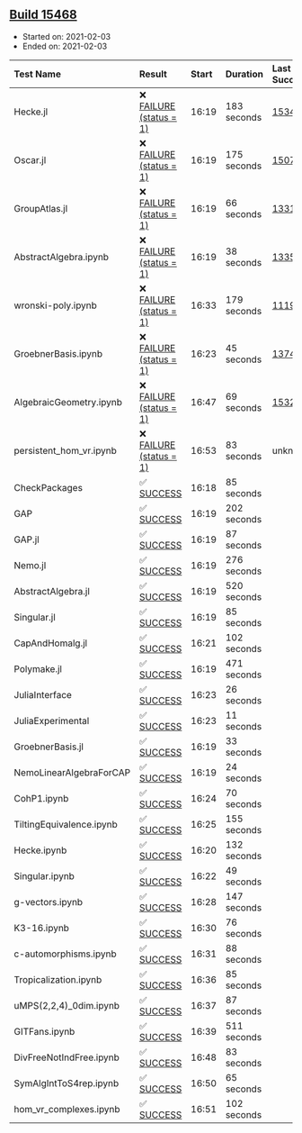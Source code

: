 ## [Build 15468](https://oscarci.mathematik.uni-kl.de/job/oscar/15468/)

* Started on: 2021-02-03
* Ended on: 2021-02-03

| Test Name    | Result | Start | Duration | Last Success | First Failure |
|:-------------|:-------|:------|:---------|:-------------|:--------------|
| Hecke.jl | ❌ [FAILURE (status = 1)](https://oscarci.mathematik.uni-kl.de/job/oscar/15468/artifact/logs/build-15468/Hecke.jl.log) | 16:19 | 183 seconds | [15344](https://oscarci.mathematik.uni-kl.de/job/oscar/15344/) | [15348](https://oscarci.mathematik.uni-kl.de/job/oscar/15348/) |
| Oscar.jl | ❌ [FAILURE (status = 1)](https://oscarci.mathematik.uni-kl.de/job/oscar/15468/artifact/logs/build-15468/Oscar.jl.log) | 16:19 | 175 seconds | [15079](https://oscarci.mathematik.uni-kl.de/job/oscar/15079/) | [15080](https://oscarci.mathematik.uni-kl.de/job/oscar/15080/) |
| GroupAtlas.jl | ❌ [FAILURE (status = 1)](https://oscarci.mathematik.uni-kl.de/job/oscar/15468/artifact/logs/build-15468/GroupAtlas.jl.log) | 16:19 | 66 seconds | [13311](https://oscarci.mathematik.uni-kl.de/job/oscar/13311/) | [13312](https://oscarci.mathematik.uni-kl.de/job/oscar/13312/) |
| AbstractAlgebra.ipynb | ❌ [FAILURE (status = 1)](https://oscarci.mathematik.uni-kl.de/job/oscar/15468/artifact/logs/build-15468/AbstractAlgebra.ipynb.log) | 16:19 | 38 seconds | [13355](https://oscarci.mathematik.uni-kl.de/job/oscar/13355/) | [13356](https://oscarci.mathematik.uni-kl.de/job/oscar/13356/) |
| wronski-poly.ipynb | ❌ [FAILURE (status = 1)](https://oscarci.mathematik.uni-kl.de/job/oscar/15468/artifact/logs/build-15468/wronski-poly.ipynb.log) | 16:33 | 179 seconds | [11192](https://oscarci.mathematik.uni-kl.de/job/oscar/11192/) | [11193](https://oscarci.mathematik.uni-kl.de/job/oscar/11193/) |
| GroebnerBasis.ipynb | ❌ [FAILURE (status = 1)](https://oscarci.mathematik.uni-kl.de/job/oscar/15468/artifact/logs/build-15468/GroebnerBasis.ipynb.log) | 16:23 | 45 seconds | [13748](https://oscarci.mathematik.uni-kl.de/job/oscar/13748/) | [13749](https://oscarci.mathematik.uni-kl.de/job/oscar/13749/) |
| AlgebraicGeometry.ipynb | ❌ [FAILURE (status = 1)](https://oscarci.mathematik.uni-kl.de/job/oscar/15468/artifact/logs/build-15468/AlgebraicGeometry.ipynb.log) | 16:47 | 69 seconds | [15322](https://oscarci.mathematik.uni-kl.de/job/oscar/15322/) | [15323](https://oscarci.mathematik.uni-kl.de/job/oscar/15323/) |
| persistent_hom_vr.ipynb | ❌ [FAILURE (status = 1)](https://oscarci.mathematik.uni-kl.de/job/oscar/15468/artifact/logs/build-15468/persistent_hom_vr.ipynb.log) | 16:53 | 83 seconds | unknown | unknown |
| CheckPackages | ✅ [SUCCESS](https://oscarci.mathematik.uni-kl.de/job/oscar/15468/artifact/logs/build-15468/CheckPackages.log) | 16:18 | 85 seconds |  |  |
| GAP | ✅ [SUCCESS](https://oscarci.mathematik.uni-kl.de/job/oscar/15468/artifact/logs/build-15468/GAP.log) | 16:19 | 202 seconds |  |  |
| GAP.jl | ✅ [SUCCESS](https://oscarci.mathematik.uni-kl.de/job/oscar/15468/artifact/logs/build-15468/GAP.jl.log) | 16:19 | 87 seconds |  |  |
| Nemo.jl | ✅ [SUCCESS](https://oscarci.mathematik.uni-kl.de/job/oscar/15468/artifact/logs/build-15468/Nemo.jl.log) | 16:19 | 276 seconds |  |  |
| AbstractAlgebra.jl | ✅ [SUCCESS](https://oscarci.mathematik.uni-kl.de/job/oscar/15468/artifact/logs/build-15468/AbstractAlgebra.jl.log) | 16:19 | 520 seconds |  |  |
| Singular.jl | ✅ [SUCCESS](https://oscarci.mathematik.uni-kl.de/job/oscar/15468/artifact/logs/build-15468/Singular.jl.log) | 16:19 | 85 seconds |  |  |
| CapAndHomalg.jl | ✅ [SUCCESS](https://oscarci.mathematik.uni-kl.de/job/oscar/15468/artifact/logs/build-15468/CapAndHomalg.jl.log) | 16:21 | 102 seconds |  |  |
| Polymake.jl | ✅ [SUCCESS](https://oscarci.mathematik.uni-kl.de/job/oscar/15468/artifact/logs/build-15468/Polymake.jl.log) | 16:19 | 471 seconds |  |  |
| JuliaInterface | ✅ [SUCCESS](https://oscarci.mathematik.uni-kl.de/job/oscar/15468/artifact/logs/build-15468/JuliaInterface.log) | 16:23 | 26 seconds |  |  |
| JuliaExperimental | ✅ [SUCCESS](https://oscarci.mathematik.uni-kl.de/job/oscar/15468/artifact/logs/build-15468/JuliaExperimental.log) | 16:23 | 11 seconds |  |  |
| GroebnerBasis.jl | ✅ [SUCCESS](https://oscarci.mathematik.uni-kl.de/job/oscar/15468/artifact/logs/build-15468/GroebnerBasis.jl.log) | 16:19 | 33 seconds |  |  |
| NemoLinearAlgebraForCAP | ✅ [SUCCESS](https://oscarci.mathematik.uni-kl.de/job/oscar/15468/artifact/logs/build-15468/NemoLinearAlgebraForCAP.log) | 16:19 | 24 seconds |  |  |
| CohP1.ipynb | ✅ [SUCCESS](https://oscarci.mathematik.uni-kl.de/job/oscar/15468/artifact/logs/build-15468/CohP1.ipynb.log) | 16:24 | 70 seconds |  |  |
| TiltingEquivalence.ipynb | ✅ [SUCCESS](https://oscarci.mathematik.uni-kl.de/job/oscar/15468/artifact/logs/build-15468/TiltingEquivalence.ipynb.log) | 16:25 | 155 seconds |  |  |
| Hecke.ipynb | ✅ [SUCCESS](https://oscarci.mathematik.uni-kl.de/job/oscar/15468/artifact/logs/build-15468/Hecke.ipynb.log) | 16:20 | 132 seconds |  |  |
| Singular.ipynb | ✅ [SUCCESS](https://oscarci.mathematik.uni-kl.de/job/oscar/15468/artifact/logs/build-15468/Singular.ipynb.log) | 16:22 | 49 seconds |  |  |
| g-vectors.ipynb | ✅ [SUCCESS](https://oscarci.mathematik.uni-kl.de/job/oscar/15468/artifact/logs/build-15468/g-vectors.ipynb.log) | 16:28 | 147 seconds |  |  |
| K3-16.ipynb | ✅ [SUCCESS](https://oscarci.mathematik.uni-kl.de/job/oscar/15468/artifact/logs/build-15468/K3-16.ipynb.log) | 16:30 | 76 seconds |  |  |
| c-automorphisms.ipynb | ✅ [SUCCESS](https://oscarci.mathematik.uni-kl.de/job/oscar/15468/artifact/logs/build-15468/c-automorphisms.ipynb.log) | 16:31 | 88 seconds |  |  |
| Tropicalization.ipynb | ✅ [SUCCESS](https://oscarci.mathematik.uni-kl.de/job/oscar/15468/artifact/logs/build-15468/Tropicalization.ipynb.log) | 16:36 | 85 seconds |  |  |
| uMPS(2,2,4)_0dim.ipynb | ✅ [SUCCESS](https://oscarci.mathematik.uni-kl.de/job/oscar/15468/artifact/logs/build-15468/uMPS-2-2-4-_0dim.ipynb.log) | 16:37 | 87 seconds |  |  |
| GITFans.ipynb | ✅ [SUCCESS](https://oscarci.mathematik.uni-kl.de/job/oscar/15468/artifact/logs/build-15468/GITFans.ipynb.log) | 16:39 | 511 seconds |  |  |
| DivFreeNotIndFree.ipynb | ✅ [SUCCESS](https://oscarci.mathematik.uni-kl.de/job/oscar/15468/artifact/logs/build-15468/DivFreeNotIndFree.ipynb.log) | 16:48 | 83 seconds |  |  |
| SymAlgIntToS4rep.ipynb | ✅ [SUCCESS](https://oscarci.mathematik.uni-kl.de/job/oscar/15468/artifact/logs/build-15468/SymAlgIntToS4rep.ipynb.log) | 16:50 | 65 seconds |  |  |
| hom_vr_complexes.ipynb | ✅ [SUCCESS](https://oscarci.mathematik.uni-kl.de/job/oscar/15468/artifact/logs/build-15468/hom_vr_complexes.ipynb.log) | 16:51 | 102 seconds |  |  |
